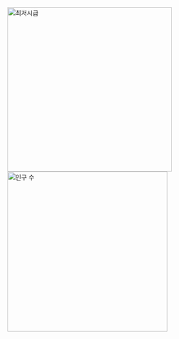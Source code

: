 <img src="https://github.com/user-attachments/assets/f3767c56-043a-4f92-ba15-953210e57478" width="370" alt="최저시급" />
<img src="https://github.com/skwnddp/skwnddp/assets/119595705/e5175c1d-6e32-4484-a942-d03c12f6ef7c" width="360" alt="인구 수" />
